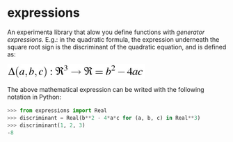 # expressions


An experimenta library that alow you define functions with *generator
expressions*. E.g.: in the quadratic formula, the expression underneath the
square root sign is the discriminant of the quadratic equation, and is defined
as:

![Discriminant](https://github.com/AlanCristhian/expressions/blob/master/discriminant.png)

The above mathematical expression can be writed with the following notation in
Python:

```python
>>> from expressions import Real
>>> discriminant = Real(b**2 - 4*a*c for (a, b, c) in Real**3)
>>> discriminant(1, 2, 3)
-8
```